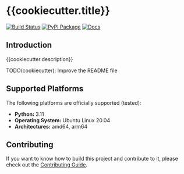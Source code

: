 # {{cookiecutter.title}}

[![Build Status](https://github.com/{{cookiecutter.github_org}}/{{cookiecutter.github_repo_name}}/actions/workflows/ci.yaml/badge.svg)](https://github.com/{{cookiecutter.github_org}}/{{cookiecutter.github_repo_name}}/actions/workflows/ci.yaml)
[![PyPI Package](https://img.shields.io/pypi/v/{{cookiecutter.pypi_package_name}})](https://pypi.org/project/{{cookiecutter.pypi_package_name}}/)
[![Docs](https://img.shields.io/badge/docs-latest-informational)](https://{{cookiecutter.github_org}}.github.io/{{cookiecutter.github_repo_name}}/)

## Introduction

{{cookiecutter.description}}

TODO(cookiecutter): Improve the README file

## Supported Platforms

The following platforms are officially supported (tested):

- **Python:** 3.11
- **Operating System:** Ubuntu Linux 20.04
- **Architectures:** amd64, arm64

## Contributing

If you want to know how to build this project and contribute to it, please
check out the [Contributing Guide](CONTRIBUTING.md).
